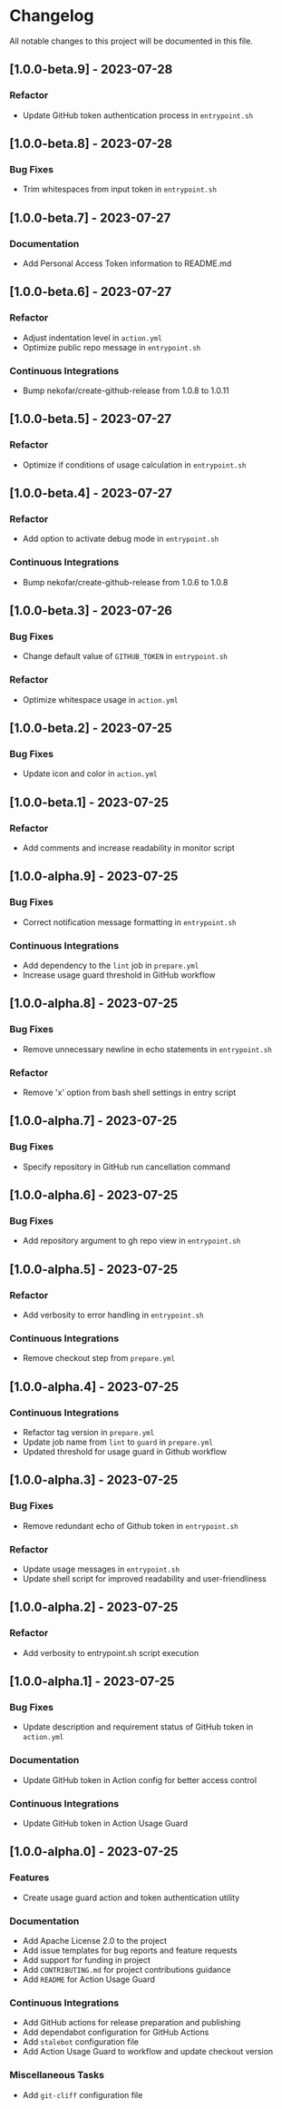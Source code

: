 # Changelog

All notable changes to this project will be documented in this file.

## [1.0.0-beta.9] - 2023-07-28

### <!-- 04 -->Refactor

- Update GitHub token authentication process in `entrypoint.sh`

## [1.0.0-beta.8] - 2023-07-28

### <!-- 02 -->Bug Fixes

- Trim whitespaces from input token in `entrypoint.sh`

## [1.0.0-beta.7] - 2023-07-27

### <!-- 05 -->Documentation

- Add Personal Access Token information to README.md

## [1.0.0-beta.6] - 2023-07-27

### <!-- 04 -->Refactor

- Adjust indentation level in `action.yml`
- Optimize public repo message in `entrypoint.sh`

### <!-- 07 -->Continuous Integrations

- Bump nekofar/create-github-release from 1.0.8 to 1.0.11 

## [1.0.0-beta.5] - 2023-07-27

### <!-- 04 -->Refactor

- Optimize if conditions of usage calculation in `entrypoint.sh`

## [1.0.0-beta.4] - 2023-07-27

### <!-- 04 -->Refactor

- Add option to activate debug mode in `entrypoint.sh`

### <!-- 07 -->Continuous Integrations

- Bump nekofar/create-github-release from 1.0.6 to 1.0.8 

## [1.0.0-beta.3] - 2023-07-26

### <!-- 02 -->Bug Fixes

- Change default value of `GITHUB_TOKEN` in `entrypoint.sh`

### <!-- 04 -->Refactor

- Optimize whitespace usage in `action.yml`

## [1.0.0-beta.2] - 2023-07-25

### <!-- 02 -->Bug Fixes

- Update icon and color in `action.yml`

## [1.0.0-beta.1] - 2023-07-25

### <!-- 04 -->Refactor

- Add comments and increase readability in monitor script

## [1.0.0-alpha.9] - 2023-07-25

### <!-- 02 -->Bug Fixes

- Correct notification message formatting in `entrypoint.sh`

### <!-- 07 -->Continuous Integrations

- Add dependency to the `lint` job in `prepare.yml`
- Increase usage guard threshold in GitHub workflow

## [1.0.0-alpha.8] - 2023-07-25

### <!-- 02 -->Bug Fixes

- Remove unnecessary newline in echo statements in `entrypoint.sh`

### <!-- 04 -->Refactor

- Remove 'x' option from bash shell settings in entry script

## [1.0.0-alpha.7] - 2023-07-25

### <!-- 02 -->Bug Fixes

- Specify repository in GitHub run cancellation command

## [1.0.0-alpha.6] - 2023-07-25

### <!-- 02 -->Bug Fixes

- Add repository argument to gh repo view in `entrypoint.sh`

## [1.0.0-alpha.5] - 2023-07-25

### <!-- 04 -->Refactor

- Add verbosity to error handling in `entrypoint.sh`

### <!-- 07 -->Continuous Integrations

- Remove checkout step from `prepare.yml`

## [1.0.0-alpha.4] - 2023-07-25

### <!-- 07 -->Continuous Integrations

- Refactor tag version in `prepare.yml`
- Update job name from `lint` to `guard` in `prepare.yml`
- Updated threshold for usage guard in Github workflow

## [1.0.0-alpha.3] - 2023-07-25

### <!-- 02 -->Bug Fixes

- Remove redundant echo of Github token in `entrypoint.sh`

### <!-- 04 -->Refactor

- Update usage messages in `entrypoint.sh`
- Update shell script for improved readability and user-friendliness

## [1.0.0-alpha.2] - 2023-07-25

### <!-- 04 -->Refactor

- Add verbosity to entrypoint.sh script execution

## [1.0.0-alpha.1] - 2023-07-25

### <!-- 02 -->Bug Fixes

- Update description and requirement status of GitHub token in `action.yml`

### <!-- 05 -->Documentation

- Update GitHub token in Action config for better access control

### <!-- 07 -->Continuous Integrations

- Update GitHub token in Action Usage Guard

## [1.0.0-alpha.0] - 2023-07-25

### <!-- 01 -->Features

- Create usage guard action and token authentication utility

### <!-- 05 -->Documentation

- Add Apache License 2.0 to the project
- Add issue templates for bug reports and feature requests
- Add support for funding in project
- Add `CONTRIBUTING.md` for project contributions guidance
- Add `README` for Action Usage Guard

### <!-- 07 -->Continuous Integrations

- Add GitHub actions for release preparation and publishing
- Add dependabot configuration for GitHub Actions
- Add `stalebot` configuration file
- Add Action Usage Guard to workflow and update checkout version

### <!-- 08 -->Miscellaneous Tasks

- Add `git-cliff` configuration file

<!-- generated by git-cliff -->
